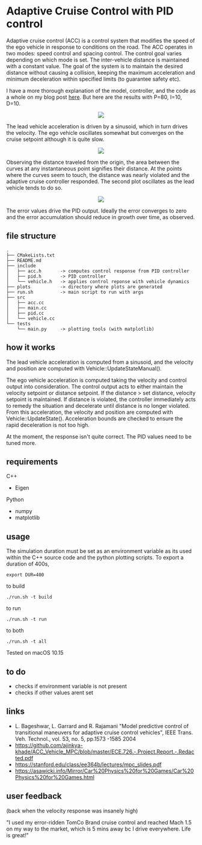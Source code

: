 # Adaptive Cruise Control with PID control
 
Adaptive cruise control (ACC) is a control system that modifies the speed of the ego vehicle in response to conditions on the road. The ACC operates in two modes: speed control and spacing control. The control goal varies depending on which mode is set. The inter-vehicle distance is maintained with a constant value. The goal of the system is to maintain the desired distance without causing a collision, keeping the maximum acceleration and minimum deceleration within specified limits (to guarantee safety etc).

I have a more thorough explanation of the model, controller, and the code as a whole on my blog post [here](https://onlycase.github.io/2020/08/31/adaptive-cruise-control.html). But here are the results with P=80, I=10, D=10.


<p align="center"><img src="https://raw.githubusercontent.com/onlycase/adaptive-cruise-control/master/plots/vel-acc-responses.png"/></p>

The lead vehicle acceleration is driven by a sinusoid, which in turn drives the velocity. The ego vehicle oscillates somewhat but converges on the cruise setpoint although it is quite slow.

<p align="center"><img src="https://raw.githubusercontent.com/onlycase/adaptive-cruise-control/master/plots/distance.png"/></p>

Observing the distance traveled from the origin, the area between the curves at any instantaneous point signifies their distance. At the points where the curves seem to touch, the distance was nearly violated and the adaptive cruise controller responded. The second plot oscillates as the lead vehicle tends to do so.

<p align="center"><img src="https://raw.githubusercontent.com/onlycase/adaptive-cruise-control/master/plots/error.png"/></p>

The error values drive the PID output. Ideally the error converges to zero and the error accumulation should reduce in growth over time, as observed.


## file structure

```
.
├── CMakeLists.txt
├── README.md
├── include
│   ├── acc.h       -> computes control response from PID controller
│   ├── pid.h       -> PID controller
│   └── vehicle.h   -> applies control reponse with vehicle dynamics
├── plots           -> directory where plots are generated
├── run.sh          -> main script to run with args
├── src
│   ├── acc.cc
│   ├── main.cc
│   ├── pid.cc
│   └── vehicle.cc
└── tests
    └── main.py     -> plotting tools (with matplotlib)
```

## how it works

The lead vehicle acceleration is computed from a sinusoid, and the velocity and position are computed with Vehicle::UpdateStateManual().

The ego vehicle acceleration is computed taking the velocity and control output into consideration. The control output acts to either maintain the velocity setpoint or distance setpoint. If the distance > set distance, velocity setpoint is maintained. If distance is violated, the controller immediately acts to remedy the situation and decelerate until distance is no longer violated. From this acceleration, the velocity and position are computed with Vehicle::UpdateState(). Acceleration bounds are checked to ensure the rapid deceleration is not too high.

At the moment, the response isn't quite correct. The PID values need to be tuned more.


## requirements

C++
* Eigen

Python
* numpy
* matplotlib

## usage

The simulation duration must be set as an environment variable as its used within the C++ source code and the python plotting scripts. To export a duration of 400s,

```
export DUR=400
```

to build

`./run.sh -t build`

to run

`./run.sh -t run`

to both

`./run.sh -t all`

Tested on macOS 10.15

## to do
* checks if environment variable is not present
* checks if other values arent set

## links
* L. Bageshwar, L. Garrard and R. Rajamani "Model predictive control of transitional maneuvers for adaptive cruise control vehicles", IEEE Trans. Veh. Technol., vol. 53, no. 5, pp.1573 -1585 2004
* https://github.com/ajinkya-khade/ACC_Vehicle_MPC/blob/master/ECE.726.-.Project.Report.-.Redacted.pdf
* https://stanford.edu/class/ee364b/lectures/mpc_slides.pdf
* https://asawicki.info/Mirror/Car%20Physics%20for%20Games/Car%20Physics%20for%20Games.html


## user feedback

(back when the velocity response was insanely high)

"I used my error-ridden TomCo Brand cruise control and reached Mach 1.5 on my way to the market, which is 5 mins away bc I drive everywhere. Life is great!"
